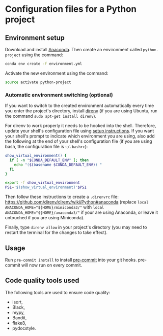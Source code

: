 # Configuration files for a Python project

## Environment setup

Download and install [Anaconda](https://www.anaconda.com/download/). Then create an environment called `python-project` using the command:

```bash
conda env create -f environment.yml
```

Activate the new environment using the command:

```bash
source activate python-project
```

### Automatic environment switching (optional)

If you want to switch to the created environment automatically every time you enter the project's directory, install [direnv](https://direnv.net/) (if you are using Ubuntu, run the command `sudo apt-get install direnv`).

For direnv to work properly it needs to be hooked into the shell. Therefore, update your shell's configuration file using [setup instructions](https://github.com/direnv/direnv#setup). If you want your shell's prompt to indicate which environment you are using, also add the following at the end of your shell's configuration file (if you are using bash, the configuration file is `~/.bashrc`):

```bash
show_virtual_environment() {
  if [ -n "$CONDA_DEFAULT_ENV" ]; then
    echo "($(basename $CONDA_DEFAULT_ENV)) "
  fi
}

export -f show_virtual_environment
PS1='$(show_virtual_environment)'$PS1
```

Then follow these instructions to create a `.direnvrc` file: <https://github.com/direnv/direnv/wiki/Python#anaconda> (replace `local ANACONDA_HOME="${HOME}/miniconda3/"` with `local ANACONDA_HOME="${HOME}/anaconda3/"` if your are using Anaconda, or leave it untouched if you are using Miniconda).

Finally, type `direnv allow` in your project's directory (you may need to restart the terminal for the changes to take effect).

## Usage

Run `pre-commit install` to install [pre-commit](https://pre-commit.com/) into your git hooks. pre-commit will now run on every commit.

## Code quality tools used

The following tools are used to ensure code quality:

- isort,
- Black,
- mypy,
- Bandit,
- flake8,
- pydocstyle.
